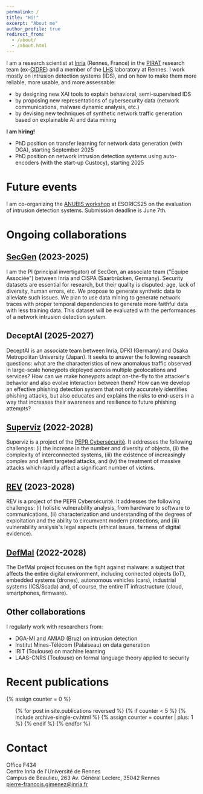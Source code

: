 ```yaml
---
permalink: /
title: "Hi!"
excerpt: "About me"
author_profile: true
redirect_from: 
  - /about/
  - /about.html
---
```


I am a research scientist at [Inria](https://www.inria.fr/) (Rennes, France) in the [PIRAT](https://team.inria.fr/pirat/) research team (ex-[CIDRE](https://team.inria.fr/cidre/)) and a member of the [LHS](https://www.lhs-rennes.fr/) laboratory at Rennes. I work mostly on intrusion detection systems (IDS), and on how to make them more reliable, more usable, and more assessable:
- by designing new XAI tools to explain behavioral, semi-supervised IDS
- by proposing new representations of cybersecurity data (network communications, malware dynamic analysis, etc.)
- by devising new techniques of synthetic network traffic generation based on explainable AI and data mining

**I am hiring!**
- PhD position on transfer learning for network data generation (with DGA), starting September 2025
- PhD position on network intrusion detection systems using auto-encoders (with the start-up Custocy), starting 2025

# Future events

I am co-organizing the [ANUBIS workshop](https://superviz.inria.fr/anubis25/) at ESORICS25 on the evaluation of intrusion detection systems. Submission deadline is June 7th.

# Ongoing collaborations

## [SecGen](https://files.inria.fr/secgen) (2023-2025)

I am the PI (principal invertigator) of SecGen, an associate team ("Équipe Associée") between Inria and CISPA (Saarbrücken, Germany). Security datasets are essential for research, but their quality is disputed: age, lack of diversity, human errors, etc. We propose to generate synthetic data to alleviate such issues. We plan to use data mining to generate network traces with proper temporal dependencies to generate more faithful data with less training data. This dataset will be evaluated with the performances of a network intrusion detection system.

## DeceptAI (2025-2027)

DeceptAI is an associate team between Inria, DFKI (Germany) and Osaka Metropolitan University (Japan). It seeks to answer the following research questions: what are the characteristics of new anomalous traffic observed in large-scale honeypots deployed across multiple geolocations and services? How can we make honeypots adapt on-the-fly to the attacker's behavior and also evolve interaction between them? How can we develop an effective phishing detection system that not only accurately identifies phishing attacks, but also educates and explains the risks to end-users in a way that increases their awareness and resilience to future phishing attempts?

## [Superviz](https://superviz.inria.fr/) (2022-2028)

Superviz is a project of the [PEPR Cybersécurité](https://www.pepr-cybersecurite.fr/). It addresses the following challenges: (i) the increase in the number and diversity of objects, (ii) the complexity of interconnected systems, (iii) the existence of increasingly complex and silent targeted attacks, and (iv) the treatment of massive attacks which rapidly affect a significant number of victims.

## [REV](https://rev.s3.eurecom.fr) (2023-2028)

REV is a project of the PEPR Cybersécurité. It addresses the following challenges: (i) holistic vulnerability analysis, from hardware to software to communications, (ii) characterization and understanding of the degrees of exploitation and the ability to circumvent modern protections, and (iii) vulnerability analysis's legal aspects (ethical issues, fairness of digital evidence).

## [DefMal](https://pepr-defmal.loria.fr/fr/) (2022-2028)

The DefMal project focuses on the fight against malware: a subject that affects the entire digital environment, including connected objects (IoT), embedded systems (drones), autonomous vehicles (cars), industrial systems (ICS/Scada) and, of course, the entire IT infrastructure (cloud, smartphones, firmware).

## Other collaborations

I regularly work with researchers from:
- DGA-MI and AMIAD (Bruz) on intrusion detection
- Institut Mines-Télécom (Palaiseau) on data generation
- IRIT (Toulouse) on machine learning
- LAAS-CNRS (Toulouse) on formal language theory applied to security

# Recent publications
  {% assign counter = 0 %}
  <ul>{% for post in site.publications reversed %}
    {% if counter < 5 %}
      {% include archive-single-cv.html %}
      {% assign counter = counter | plus: 1 %}
    {% endif %}
  {% endfor %}</ul>

# Contact

Office F434\
Centre Inria de l'Université de Rennes\
Campus de Beaulieu, 263 Av. Général Leclerc, 35042 Rennes\
[pierre-francois.gimenez@inria.fr](mailto:pierre-francois.gimenez@inria.fr)

